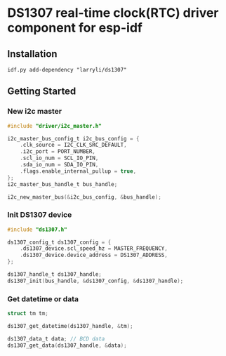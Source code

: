 # DS1307 real-time clock(RTC) driver component for esp-idf

## Installation

    idf.py add-dependency "larryli/ds1307"

## Getting Started

### New i2c master

```c
#include "driver/i2c_master.h"

i2c_master_bus_config_t i2c_bus_config = {
    .clk_source = I2C_CLK_SRC_DEFAULT,
    .i2c_port = PORT_NUMBER,
    .scl_io_num = SCL_IO_PIN,
    .sda_io_num = SDA_IO_PIN,
    .flags.enable_internal_pullup = true,
};
i2c_master_bus_handle_t bus_handle;

i2c_new_master_bus(&i2c_bus_config, &bus_handle);
```

### Init DS1307 device

```c
#include "ds1307.h"

ds1307_config_t ds1307_config = {
    .ds1307_device.scl_speed_hz = MASTER_FREQUENCY,
    .ds1307_device.device_address = DS1307_ADDRESS,
};

ds1307_handle_t ds1307_handle;
ds1307_init(bus_handle, &ds1307_config, &ds1307_handle);
```

### Get datetime or data

```c
struct tm tm;

ds1307_get_datetime(ds1307_handle, &tm);

ds1307_data_t data; // BCD data
ds1307_get_data(ds1307_handle, &data);
```
